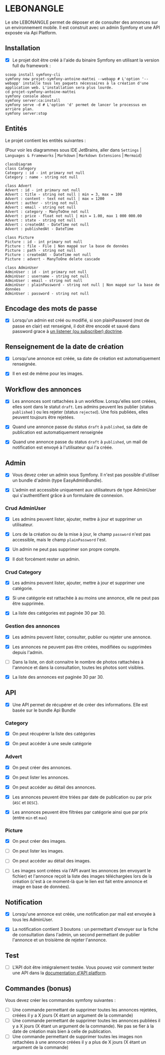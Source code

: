 # LEBONANGLE

Le site LEBONANGLE permet de déposer et de consulter des annonces sur un environnement mobile. Il est construit avec un
admin Symfony et une API exposée via Api Platform.

## Installation

- [x] Le projet doit être créé à l'aide du binaire Symfony en utilisant la version full du framework :

```shell
scoop install symfony-cli
symfony new projet-symfony-antoine-mattei --webapp # L'option '--webapp' installe tous les paquets nécessaires à la création d'une application web. L'installation sera plus lourde.
cd projet-symfony-antoine-mattei
symfony console about
symfony server:ca:install
symfony serve -d # L'option 'd' permet de lancer le processus en arrière plan.
symfony server:stop
```

## Entités

Le projet contient les entités suivantes :

(Pour voir les diagrammes sous IDE JetBrains, aller dans `Settings` | `Languages & Frameworks` | `Markdown`
| `Markdown Extensions` | `Mermaid`)

```mermaid
classDiagram
class Category
Category : id - int primary not null
Category : name - string not null

class Advert
Advert : id - int primary not null
Advert : title - string not null | min = 3, max = 100
Advert : content - text not null | max = 1200
Advert : author - string not null
Advert : email - string not null
Advert : category - ManyToOne not null
Advert : price - float not null | min = 1.00, max 1 000 000.00
Advert : state - string not null
Advert : createdAt - DateTime not null
Advert : publishedAt - DateTime

class Picture
Picture : id - int primary not null
Picture : file - File | Non mappé sur la base de données
Picture : path - string not null
Picture : createdAt - DateTime not null
Picture : advert - ManyToOne delete cascade

class AdminUser
AdminUser : id - int primary not null
AdminUser : username - string not null
AdminUser : email - string not null
AdminUser : plainPassword - string not null | Non mappé sur la base de données
AdminUser : password - string not null
```

## Encodage des mots de passe

- [x] Lorsqu'un admin est créé ou modifié, si son plainPassword (mot de passe en clair) est renseigné, il doit être encodé et
sauvé dans password grace
à [un listener (ou subscriber) doctrine](https://symfony.com/doc/current/security.html#c-encoding-passwords).

## Renseignement de la date de création

- [x] Lorsqu'une annonce est créée, sa date de création est automatiquement renseignée.

- [x] Il en est de même pour les images.

## Workflow des annonces

- [x] Les annonces sont rattachées à un workflow. Lorsqu'elles sont créées, elles sont dans le statut `draft`. Les admins
peuvent les publier (status `published` ) ou les rejeter (status `rejected`). Une fois publiées, elles peuvent toujours
être rejetées.

- [x] Quand une annonce passe du status `draft` à `published`, sa date de publication est automatiquement renseignée

- [x] Quand une annonce passe du status `draft` à `published`, un mail de notification est envoyé à l'utilisateur qui l'a créée.

## Admin

- [x] Vous devez créer un admin sous Symfony. Il n'est pas possible d'utiliser un bundle d'admin (type EasyAdminBundle).

- [x] L'admin est accessible uniquement aux utilisateurs de type AdminUser qui s'authentifient grâce à un formulaire de
connexion.

### Crud AdminUser

- [x] Les admins peuvent lister, ajouter, mettre à jour et supprimer un utilisateur.

- [x] Lors de la création ou de la mise à jour, le champ `password` n'est pas accessible, mais le champ `plainPassword` l'est.

- [x] Un admin ne peut pas supprimer son propre compte.

- [x] Il doit forcément rester un admin.

### Crud Category

- [x] Les admins peuvent lister, ajouter, mettre à jour et supprimer une catégorie.

- [x] Si une catégorie est rattachée à au moins une annonce, elle ne peut pas être supprimée. 

- [x] La liste des catégories est paginée 30 par 30.

### Gestion des annonces

- [x] Les admins peuvent lister, consulter, publier ou rejeter une annonce.

- [x] Les annonces ne peuvent pas être créées, modifiées ou supprimées depuis l'admin.

- [ ] Dans la liste, on doit connaitre le nombre de photos rattachées à l'annonce et dans la consultation, toutes les photos
sont visibles.

- [x] La liste des annonces est paginée 30 par 30.

## API

- [x] Une API permet de récupérer et de créer des informations. Elle est basée sur le bundle Api Bundle

### Category

- [x] On peut récupérer la liste des catégories

- [x] On peut accéder à une seule catégorie

### Advert

- [x] On peut créer  des annonces.

- [x] On peut lister les annonces.

- [x] On peut  accéder au détail des annonces.

- [x] Les annonces peuvent être triées par date de publication ou par prix (`ASC` et `DESC`).

- [x] Les annonces peuvent être filtrées par catégorie ainsi que par prix (entre `min` et `max`)

### Picture

- [x] On peut créer des images.

- [ ] On peut lister les images.

- [ ] On peut accéder au détail des images. 

- [ ] Les images sont créées via l'API avant les annonces (en envoyant
  le fichier) et l'annonce reçoit la liste des images téléchargées lors de la création (c'est à ce moment-là que le lien
  est fait entre annonce et image en base de données).

## Notification

- [x] Lorsqu'une annonce est créée, une notification par mail est envoyée à tous les AdminUser.

- [x] La notification contient 3 boutons : un permettant d'envoyer sur la fiche de consultation dans l'admin, un second
permettant de publier l'annonce et un troisième de rejeter l'annonce.

## Test

- [ ] L'API doit être intégralement testée. Vous pouvez voir comment tester une API dans
la [documentation d'API platform](https://api-platform.com/docs/core/testing/).

## Commandes (bonus)

Vous devez créer les commandes symfony suivantes :

- [ ] Une commande permettant de supprimer toutes les annonces rejetées, créées il y a X jours (X étant un argument de la
commande)
- [ ] Une commande permettant de supprimer toutes les annonces publiées il y a X jours (X étant un argument de la commande).
Ne pas se fier à la date de création mais bien à celle de publication.
- [ ] Une commande permettant de supprimer toutes les images non rattachées à une annonce créées il y a plus de X jours (X
étant un argument de la commande)